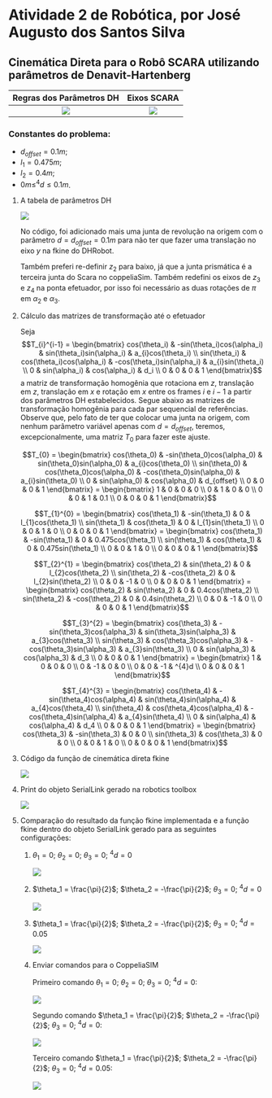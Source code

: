 # Atividade 2 de Robótica, por José Augusto dos Santos Silva

## Cinemática Direta para o Robô SCARA utilizando parâmetros de Denavit-Hartenberg

Regras dos Parâmetros DH | Eixos SCARA
:---------------------------:|:-------------------------:
![](images/eixos-scara.png)  |  ![](images/regras.png)

### Constantes do problema:

- $d_{offset} = 0.1 m$;
- $l_1 = 0.475 m$;
- $l_2 = 0.4 m$;
- $0 m \leq ^{4}d \leq 0.1 m$.

1. A tabela de parâmetros DH

    ![](images/dh-parameters.jpg)

    No código, foi adicionado mais uma junta de revolução na origem com o parâmetro $d = d_{offset} = 0.1 m$ para não ter que fazer uma translação no eixo $y$ na fkine do DHRobot.

    Também preferi re-definir $z_2$ para baixo, já que a junta prismática é a terceira junta do Scara no coppeliaSim. Também redefini os eixos de $z_3$ e $z_4$ na ponta efetuador, por isso foi necessário as duas rotações de $\pi$ em $\alpha_2$ e $\alpha_3$.

2. Cálculo das matrizes de transformação até o efetuador

    Seja 
    $$T_{i}^{i-1} = \begin{bmatrix}
       cos(\theta_i) & -sin(\theta_i)cos(\alpha_i)  &  sin(\theta_i)sin(\alpha_i) & a_{i}cos(\theta_i)
    \\ sin(\theta_i) &  cos(\theta_i)cos(\alpha_i)  & -cos(\theta_i)sin(\alpha_i) & a_{i}sin(\theta_i)
    \\ 0             &  sin(\alpha_i)               &  cos(\alpha_i)              & d_i
    \\ 0             &  0                           &  0                          & 1
    \end{bmatrix}$$
    a matriz de transformação homogênia que rotaciona em $z$, translação em $z$, translação em $x$ e rotação em $x$ entre os frames $i$ e $i-1$ a partir dos parâmetros DH estabelecidos. Segue abaixo as matrizes de transformação homogênia para cada par sequencial de referências. Observe que, pelo fato de ter que colocar uma junta na origem, com nenhum parâmetro variável apenas com $d = d_{offset}$, teremos, excepcionalmente, uma matriz $T_0$ para fazer este ajuste.

    $$T_{0} = \begin{bmatrix}
       cos(\theta_0) & -sin(\theta_0)cos(\alpha_0)  &  sin(\theta_0)sin(\alpha_0) & a_{i}cos(\theta_0)
    \\ sin(\theta_0) &  cos(\theta_0)cos(\alpha_0)  & -cos(\theta_0)sin(\alpha_0) & a_{i}sin(\theta_0)
    \\ 0             &  sin(\alpha_0)               &  cos(\alpha_0)              & d_{offset}
    \\ 0             &  0                           &  0                          & 1
    \end{bmatrix} = \begin{bmatrix}
       1 & 0 & 0 & 0
    \\ 0 & 1 & 0 & 0
    \\ 0 & 0 & 1 & 0.1
    \\ 0 & 0 & 0 & 1
    \end{bmatrix}$$

    $$T_{1}^{0} = \begin{bmatrix}
       cos(\theta_1) & -sin(\theta_1)  &  0 & l_{1}cos(\theta_1)
    \\ sin(\theta_1) &  cos(\theta_1)  &  0 & l_{1}sin(\theta_1)
    \\ 0             &  0              &  1 & 0
    \\ 0             &  0              &  0 & 1
    \end{bmatrix} = \begin{bmatrix}
       cos(\theta_1) & -sin(\theta_1)  &  0 & 0.475cos(\theta_1)
    \\ sin(\theta_1) &  cos(\theta_1)  &  0 & 0.475sin(\theta_1)
    \\ 0             &  0              &  1 & 0
    \\ 0             &  0              &  0 & 1
    \end{bmatrix}$$

    $$T_{2}^{1} = \begin{bmatrix}
       cos(\theta_2) &  sin(\theta_2)  &  0              & l_{2}cos(\theta_2)
    \\ sin(\theta_2) & -cos(\theta_2)  &  0              & l_{2}sin(\theta_2)
    \\ 0             &  0              &  -1  & 0
    \\ 0             &  0              &  0              & 1
    \end{bmatrix} = \begin{bmatrix}
       cos(\theta_2) &  sin(\theta_2)  &  0              & 0.4cos(\theta_2)
    \\ sin(\theta_2) & -cos(\theta_2)  &  0              & 0.4sin(\theta_2)
    \\ 0             &  0              &  -1  & 0
    \\ 0             &  0              &  0              & 1
    \end{bmatrix}$$

    $$T_{3}^{2} = \begin{bmatrix}
       cos(\theta_3) & -sin(\theta_3)cos(\alpha_3)  &  sin(\theta_3)sin(\alpha_3) & a_{3}cos(\theta_3)
    \\ sin(\theta_3) &  cos(\theta_3)cos(\alpha_3)  & -cos(\theta_3)sin(\alpha_3) & a_{3}sin(\theta_3)
    \\ 0             &  sin(\alpha_3)               &  cos(\alpha_3)              & d_3
    \\ 0             &  0                           &  0                          & 1
    \end{bmatrix} = \begin{bmatrix}
       1 &  0 &  0 & 0
    \\ 0 & -1 &  0 & 0
    \\ 0 &  0 & -1 & ^{4}d
    \\ 0 &  0 &  0 & 1
    \end{bmatrix}$$

    $$T_{4}^{3} = \begin{bmatrix}
       cos(\theta_4) & -sin(\theta_4)cos(\alpha_4)  &  sin(\theta_4)sin(\alpha_4) & a_{4}cos(\theta_4)
    \\ sin(\theta_4) &  cos(\theta_4)cos(\alpha_4)  & -cos(\theta_4)sin(\alpha_4) & a_{4}sin(\theta_4)
    \\ 0             &  sin(\alpha_4)               &  cos(\alpha_4)              & d_4
    \\ 0             &  0                           &  0                          & 1
    \end{bmatrix} = \begin{bmatrix}
       cos(\theta_3) & -sin(\theta_3) & 0 & 0
    \\ sin(\theta_3) &  cos(\theta_3) & 0 & 0
    \\ 0             &  0             & 1 & 0
    \\ 0             &  0             & 0 & 1
    \end{bmatrix}$$


3. Código da função de cinemática direta fkine

    ![](images/fkine-diy.jpg)

4. Print do objeto SerialLink gerado na robotics toolbox

    ![](images/print-scara-rtb.jpg)

5. Comparação do resultado da função fkine implementada e a função fkine dentro do objeto SerialLink gerado para as seguintes configurações:
   1. $\theta_1 = 0$; $\theta_2 = 0$; $\theta_3 = 0$; $^{4}d = 0$

        ![](images/5a.jpg)

   2. $\theta_1 = \frac{\pi}{2}$; $\theta_2 = -\frac{\pi}{2}$; $\theta_3 = 0$; $^{4}d = 0$

        ![](images/5b.jpg)

   3. $\theta_1 = \frac{\pi}{2}$; $\theta_2 = -\frac{\pi}{2}$; $\theta_3 = 0$; $^{4}d = 0.05$

        ![](images/5c.jpg)

   4. Enviar comandos para o CoppeliaSIM

        Primeiro comando $\theta_1 = 0$; $\theta_2 = 0$; $\theta_3 = 0$; $^{4}d = 0$:

        ![](images/coppeliaSim-pos1.jpg)

        Segundo comando $\theta_1 = \frac{\pi}{2}$; $\theta_2 = -\frac{\pi}{2}$; $\theta_3 = 0$; $^{4}d = 0$:

        ![](images/coppeliaSim-pos2.jpg)

        Terceiro comando $\theta_1 = \frac{\pi}{2}$; $\theta_2 = -\frac{\pi}{2}$; $\theta_3 = 0$; $^{4}d = 0.05$:

        ![](images/coppeliaSim-pos3.jpg)